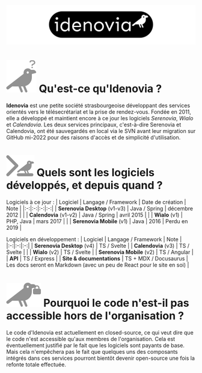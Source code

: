 ![idenovia](logo_header.png)


# ![Qui sommes-nous?](question.png) Qu'est-ce qu'Idenovia ?

**Idenovia** est une petite société strasbourgeoise développant des services orientés vers le télésecrétariat et la prise de rendez-vous. Fondée en 2011, elle a développé et maintient encore à ce jour les logiciels *Serenovia*, *Wialo* et *Calendovia*. Les deux services principaux, c'est-à-dire Serenovia et Calendovia, ont été sauvegardés en local via le SVN avant leur migration sur GitHub mi-2022 pour des raisons d'accès et de simplicité d'utilisation.

# ![Quels logiciels?](code.png) Quels sont les logiciels développés, et depuis quand ?

Logiciels à ce jour :
| Logiciel | Langage / Framework | Date de création | Note |
|:-:|:-:|:-:|:-:|
| **Serenovia Desktop** (v1-v3) | Java / Spring | décembre 2012 | |
| **Calendovia** (v1-v2) | Java / Spring | avril 2015 | |
| **Wialo** (v1) | PHP, Java | mars 2017 | |
| **Serenovia Mobile** (v1) | Java | 2016 | Perdu en 2019 |

Logiciels en développement :
| Logiciel | Langage / Framework | Note |
|:-:|:-:|:-:|
| **Serenovia Desktop** (v4) | TS / Svelte |
| **Calendovia** (v3) | TS / Svelte |  |
| **Wialo** (v2) | TS / Svelte |
| **Serenovia Mobile** (v2) | TS / Angular |
| **API** | TS / Express |
| **Site & documentations** | TS + MDX / Docusaurus | Les docs seront en Markdown (avec un peu de React pour le site en soi) |

# ![Pourquoi en closed source?](lock.png) Pourquoi le code n'est-il pas accessible hors de l'organisation ?

Le code d'Idenovia est actuellement en closed-source, ce qui veut dire que le code n'est accessible qu'aux membres de l'organisation. Cela est éventuellement justifié par le fait que les logiciels sont payants de base. Mais cela n'empêchera pas le fait que quelques uns des composants intégrés dans ces services pourront bientôt devenir open-source une fois la refonte totale effectuée.
